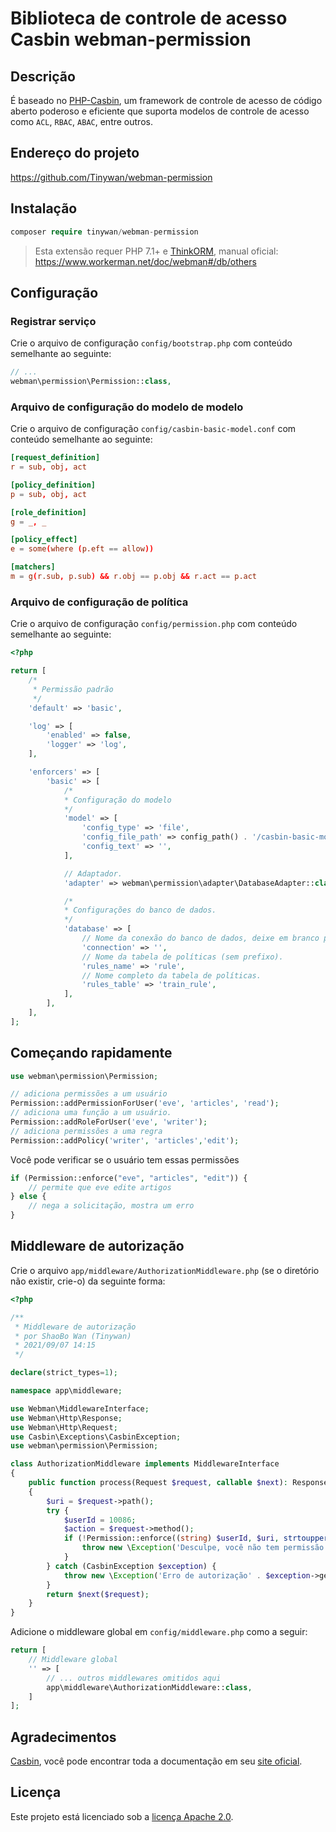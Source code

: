 # Biblioteca de controle de acesso Casbin webman-permission

## Descrição

É baseado no [PHP-Casbin](https://github.com/php-casbin/php-casbin), um framework de controle de acesso de código aberto poderoso e eficiente que suporta modelos de controle de acesso como `ACL`, `RBAC`, `ABAC`, entre outros.

## Endereço do projeto

https://github.com/Tinywan/webman-permission

## Instalação

```php
composer require tinywan/webman-permission
```
> Esta extensão requer PHP 7.1+ e [ThinkORM](https://www.kancloud.cn/manual/think-orm/1257998), manual oficial: https://www.workerman.net/doc/webman#/db/others

## Configuração

### Registrar serviço

Crie o arquivo de configuração `config/bootstrap.php` com conteúdo semelhante ao seguinte:

```php
// ...
webman\permission\Permission::class,
```

### Arquivo de configuração do modelo de modelo

Crie o arquivo de configuração `config/casbin-basic-model.conf` com conteúdo semelhante ao seguinte:

```conf
[request_definition]
r = sub, obj, act

[policy_definition]
p = sub, obj, act

[role_definition]
g = _, _

[policy_effect]
e = some(where (p.eft == allow))

[matchers]
m = g(r.sub, p.sub) && r.obj == p.obj && r.act == p.act
```

### Arquivo de configuração de política

Crie o arquivo de configuração `config/permission.php` com conteúdo semelhante ao seguinte:

```php
<?php

return [
    /*
     * Permissão padrão
     */
    'default' => 'basic',

    'log' => [
        'enabled' => false,
        'logger' => 'log',
    ],

    'enforcers' => [
        'basic' => [
            /*
            * Configuração do modelo
            */
            'model' => [
                'config_type' => 'file',
                'config_file_path' => config_path() . '/casbin-basic-model.conf',
                'config_text' => '',
            ],

            // Adaptador.
            'adapter' => webman\permission\adapter\DatabaseAdapter::class,

            /*
            * Configurações do banco de dados.
            */
            'database' => [
                // Nome da conexão do banco de dados, deixe em branco para a configuração padrão.
                'connection' => '',
                // Nome da tabela de políticas (sem prefixo).
                'rules_name' => 'rule',
                // Nome completo da tabela de políticas.
                'rules_table' => 'train_rule',
            ],
        ],
    ],
];
```

## Começando rapidamente

```php
use webman\permission\Permission;

// adiciona permissões a um usuário
Permission::addPermissionForUser('eve', 'articles', 'read');
// adiciona uma função a um usuário.
Permission::addRoleForUser('eve', 'writer');
// adiciona permissões a uma regra
Permission::addPolicy('writer', 'articles','edit');
```

Você pode verificar se o usuário tem essas permissões

```php
if (Permission::enforce("eve", "articles", "edit")) {
    // permite que eve edite artigos
} else {
    // nega a solicitação, mostra um erro
}
````

## Middleware de autorização

Crie o arquivo `app/middleware/AuthorizationMiddleware.php` (se o diretório não existir, crie-o) da seguinte forma:

```php
<?php

/**
 * Middleware de autorização
 * por ShaoBo Wan (Tinywan)
 * 2021/09/07 14:15
 */

declare(strict_types=1);

namespace app\middleware;

use Webman\MiddlewareInterface;
use Webman\Http\Response;
use Webman\Http\Request;
use Casbin\Exceptions\CasbinException;
use webman\permission\Permission;

class AuthorizationMiddleware implements MiddlewareInterface
{
    public function process(Request $request, callable $next): Response
    {
        $uri = $request->path();
        try {
            $userId = 10086;
            $action = $request->method();
            if (!Permission::enforce((string) $userId, $uri, strtoupper($action))) {
                throw new \Exception('Desculpe, você não tem permissão para acessar esta API');
            }
        } catch (CasbinException $exception) {
            throw new \Exception('Erro de autorização' . $exception->getMessage());
        }
        return $next($request);
    }
}
```

Adicione o middleware global em `config/middleware.php` como a seguir:

```php
return [
    // Middleware global
    '' => [
        // ... outros middlewares omitidos aqui
        app\middleware\AuthorizationMiddleware::class,
    ]
];
```

## Agradecimentos

[Casbin](https://github.com/php-casbin/php-casbin), você pode encontrar toda a documentação em seu [site oficial](https://casbin.org/).

## Licença

Este projeto está licenciado sob a [licença Apache 2.0](LICENSE).
